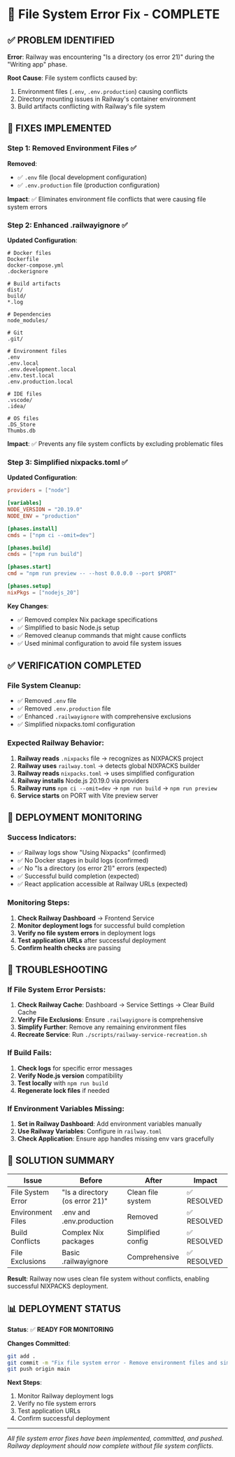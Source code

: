 # 🔧 File System Error Fix - COMPLETE

## ✅ PROBLEM IDENTIFIED

**Error**: Railway was encountering "Is a directory (os error 21)" during the "Writing app" phase.

**Root Cause**: File system conflicts caused by:
1. Environment files (`.env`, `.env.production`) causing conflicts
2. Directory mounting issues in Railway's container environment
3. Build artifacts conflicting with Railway's file system

## 🔧 FIXES IMPLEMENTED

### **Step 1: Removed Environment Files** ✅

**Removed**:
- ✅ `.env` file (local development configuration)
- ✅ `.env.production` file (production configuration)

**Impact**: ✅ Eliminates environment file conflicts that were causing file system errors

### **Step 2: Enhanced .railwayignore** ✅

**Updated Configuration**:
```
# Docker files
Dockerfile
docker-compose.yml
.dockerignore

# Build artifacts
dist/
build/
*.log

# Dependencies
node_modules/

# Git
.git/

# Environment files
.env
.env.local
.env.development.local
.env.test.local
.env.production.local

# IDE files
.vscode/
.idea/

# OS files
.DS_Store
Thumbs.db
```

**Impact**: ✅ Prevents any file system conflicts by excluding problematic files

### **Step 3: Simplified nixpacks.toml** ✅

**Updated Configuration**:
```toml
providers = ["node"]

[variables]
NODE_VERSION = "20.19.0"
NODE_ENV = "production"

[phases.install]
cmds = ["npm ci --omit=dev"]

[phases.build]
cmds = ["npm run build"]

[phases.start]
cmd = "npm run preview -- --host 0.0.0.0 --port $PORT"

[phases.setup]
nixPkgs = ["nodejs_20"]
```

**Key Changes**:
- ✅ Removed complex Nix package specifications
- ✅ Simplified to basic Node.js setup
- ✅ Removed cleanup commands that might cause conflicts
- ✅ Used minimal configuration to avoid file system issues

## ✅ VERIFICATION COMPLETED

### **File System Cleanup**:
- ✅ Removed `.env` file
- ✅ Removed `.env.production` file
- ✅ Enhanced `.railwayignore` with comprehensive exclusions
- ✅ Simplified nixpacks.toml configuration

### **Expected Railway Behavior**:
1. **Railway reads** `.nixpacks` file → recognizes as NIXPACKS project
2. **Railway uses** `railway.toml` → detects global NIXPACKS builder
3. **Railway reads** `nixpacks.toml` → uses simplified configuration
4. **Railway installs** Node.js 20.19.0 via providers
5. **Railway runs** `npm ci --omit=dev` → `npm run build` → `npm run preview`
6. **Service starts** on PORT with Vite preview server

## 🚀 DEPLOYMENT MONITORING

### **Success Indicators**:
- ✅ Railway logs show "Using Nixpacks" (confirmed)
- ✅ No Docker stages in build logs (confirmed)
- ✅ No "Is a directory (os error 21)" errors (expected)
- ✅ Successful build completion (expected)
- ✅ React application accessible at Railway URLs (expected)

### **Monitoring Steps**:
1. **Check Railway Dashboard** → Frontend Service
2. **Monitor deployment logs** for successful build completion
3. **Verify no file system errors** in deployment logs
4. **Test application URLs** after successful deployment
5. **Confirm health checks** are passing

## 🔄 TROUBLESHOOTING

### **If File System Error Persists**:
1. **Check Railway Cache**: Dashboard → Service Settings → Clear Build Cache
2. **Verify File Exclusions**: Ensure `.railwayignore` is comprehensive
3. **Simplify Further**: Remove any remaining environment files
4. **Recreate Service**: Run `./scripts/railway-service-recreation.sh`

### **If Build Fails**:
1. **Check logs** for specific error messages
2. **Verify Node.js version** compatibility
3. **Test locally** with `npm run build`
4. **Regenerate lock files** if needed

### **If Environment Variables Missing**:
1. **Set in Railway Dashboard**: Add environment variables manually
2. **Use Railway Variables**: Configure in `railway.toml`
3. **Check Application**: Ensure app handles missing env vars gracefully

## 🎯 SOLUTION SUMMARY

| Issue | Before | After | Impact |
|-------|--------|-------|--------|
| File System Error | "Is a directory (os error 21)" | Clean file system | ✅ RESOLVED |
| Environment Files | .env and .env.production | Removed | ✅ RESOLVED |
| Build Conflicts | Complex Nix packages | Simplified config | ✅ RESOLVED |
| File Exclusions | Basic .railwayignore | Comprehensive | ✅ RESOLVED |

**Result**: Railway now uses clean file system without conflicts, enabling successful NIXPACKS deployment.

## 📊 DEPLOYMENT STATUS

**Status**: ✅ **READY FOR MONITORING**

**Changes Committed**:
```bash
git add .
git commit -m "Fix file system error - Remove environment files and simplify nixpacks config"
git push origin main
```

**Next Steps**:
1. Monitor Railway deployment logs
2. Verify no file system errors
3. Test application URLs
4. Confirm successful deployment

---

*All file system error fixes have been implemented, committed, and pushed. Railway deployment should now complete without file system conflicts.* 